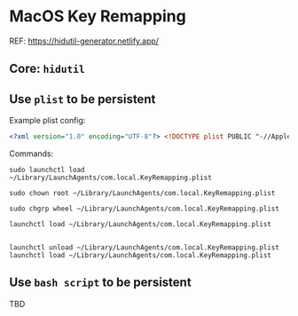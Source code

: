 # MacOS Key Remapping

REF: https://hidutil-generator.netlify.app/


## Core: `hidutil`


## Use `plist` to be persistent

Example plist config:
```xml
<?xml version="1.0" encoding="UTF-8"?> <!DOCTYPE plist PUBLIC "-//Apple//DTD PLIST 1.0//EN" "http://www.apple.com/DTDs/PropertyList-1.0.dtd"> <plist version="1.0"> <dict> <key>Label</key> <string>com.local.KeyRemapping</string> <key>ProgramArguments</key> <array> <string>/usr/bin/hidutil</string> <string>property</string> <string>--set</string> <string>{"UserKeyMapping":[ { "HIDKeyboardModifierMappingSrc": 0x70000004A, "HIDKeyboardModifierMappingDst": 0x700000035 } ]}</string> </array> <key>RunAtLoad</key> <true/> </dict> </plist>
```


Commands:
```
sudo launchctl load ~/Library/LaunchAgents/com.local.KeyRemapping.plist

sudo chown root ~/Library/LaunchAgents/com.local.KeyRemapping.plist

sudo chgrp wheel ~/Library/LaunchAgents/com.local.KeyRemapping.plist

launchctl load ~/Library/LaunchAgents/com.local.KeyRemapping.plist


launchctl unload ~/Library/LaunchAgents/com.local.KeyRemapping.plist
launchctl load ~/Library/LaunchAgents/com.local.KeyRemapping.plist
```


## Use `bash script` to be persistent

TBD
